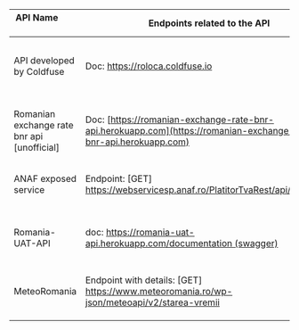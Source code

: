 



| API Name&nbsp; &nbsp; &nbsp; &nbsp; &nbsp; &nbsp; &nbsp; &nbsp; &nbsp; &nbsp; &nbsp; &nbsp; &nbsp; &nbsp; | Endpoints related to the API                                                                                      | Description                                                                                                                                                                                                      |
| --------------------------------------------------------------------------------------------------------- | ----------------------------------------------------------------------------------------------------------------- | ---------------------------------------------------------------------------------------------------------------------------------------------------------------------------------------------------------------- |
| API developed by Coldfuse                                                                                 | Doc: https://roloca.coldfuse.io                                                                                   | API that return cities and counties from Romania by coldfuse<br/>The reason for generating the api can be found on the main page of the entity:  https://coldfuse.io/our-work/                                   |
| Romanian exchange rate bnr api [unofficial]                                                               | Doc: [https://romanian-exchange-rate-bnr-api.herokuapp.com](https://romanian-exchange-rate-bnr-api.herokuapp.com) | Even if this API sounds like is coming from the Romanian's National Bank is actually developed by a talented developer (Daniel Turuș) that you can check up his page here: https://daniel-turus.firebaseapp.com/ |
| ANAF exposed service                                                                                      | Endpoint: [GET] https://webservicesp.anaf.ro/PlatitorTvaRest/api/v6/ws/tva                                        | Home page, here you will find 2 links that will exposed the same API in a async. or sync. manner.                                                                                                                |
| Romania-UAT-API                                                                                           | doc: https://romania-uat-api.herokuapp.com/documentation (swagger)                                                | The project is a web API for the administrative units on the Romanian territory.<br/>Open source project: https://github.com/GeorgianStan/romania-uat-api                                                        |
| MeteoRomania                                                                                              | Endpoint with details: [GET] https://www.meteoromania.ro/wp-json/meteoapi/v2/starea-vremii                        |                                                                                                                                                                                                                  |
|                                                                                                           |                                                                                                                   |                                                                                                                                                                                                                  |
|                                                                                                           |                                                                                                                   |                                                                                                                                                                                                                  |
|                                                                                                           |                                                                                                                   |                                                                                                                                                                                                                  |
